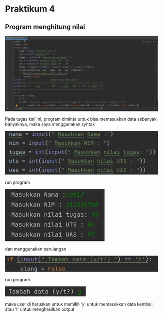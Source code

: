 # Praktikum 4
## Program menghitung nilai

![coding](gambar/code.png)


Pada tugas kali ini, program diminta untuk bisa memasukkan data sebanyak banyaknya, maka saya menggunakan syntax

![input](gambar/input.png)

run program

![run](gambar/runo.png)

dan menggunakan perulangan

![loop](gambar/loop.png)

run program

![run](gambar/runl.png)

maka user di haruskan untuk memilih 'y' untuk memasukkan data kembali atau 't' untuk menghasilkan output

